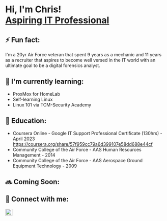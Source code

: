 <h1>Hi, I'm Chris! <br/><a href="https://www.linkedin.com/in/chrisholt85/">Aspiring IT Professional</a></h1>

<h2>⚡ Fun fact:</h2>
I'm a 20yr Air Force veteran that spent 9 years as a mechanic and 11 years as a recruiter that aspires to become well versed in the IT world with an ultimate goal to be a digital forensics analyst.

<h2>🌱 I'm currently learning:</h2>

- ProxMox for HomeLab
- Self-learning Linux
- Linux 101 via TCM-Security Academy

<h2> 🎒 Education:</h2>

- Coursera Online - Google IT Support Professional Certificate (130hrs) - April 2023  https://coursera.org/share/57f959cc79a6d399107e58dd688e44cf
- Community College of the Air Force - AAS Human Resources Management - 2014
- Community College of the Air Force - AAS Aerospace Ground Equipment Technology - 2009

<h2> 🔜 Coming Soon:</h2>


<h2> 🤳 Connect with me:</h2>

[<img align="left" alt="ChristopherHolt | LinkedIn" width="22px" src="https://cdn.jsdelivr.net/npm/simple-icons@v3/icons/linkedin.svg" />][linkedin]


[linkedin]: https://linkedin.com/in/chrisholt85

<!--
**joshmadakor1/joshmadakor1** is a ✨ _special_ ✨ repository because its `README.md` (this file) appears on your GitHub profile.

Here are some ideas to get you started:

- 🔭 I’m currently working on ...
- 🌱 I’m currently learning ...
- 👯 I’m looking to collaborate on ...
- 🤔 I’m looking for help with ...
- 💬 Ask me about ...
- 📫 How to reach me: ...
- 😄 Pronouns: ...
- ⚡ Fun fact: ...
-->
